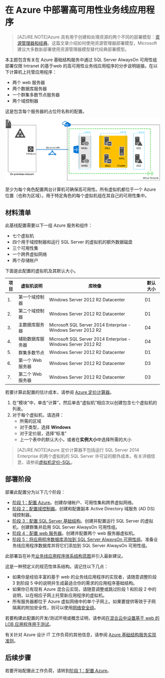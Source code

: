 <properties 
	pageTitle="部署业务线应用程序 | Microsoft Azure" 
	description="在 Azure 中通过 SQL Server AlwaysOn 可用性组分五个阶段部署基于 web 的高可用性业务线应用程序。" 
	documentationCenter=""
	services="virtual-machines-windows" 
	authors="JoeDavies-MSFT" 
	manager="timlt" 
	editor=""
	tags="azure-resource-manager"/>

<tags 
	ms.service="virtual-machines-windows" 
	ms.date="12/17/2015" 
	wacn.date="06/07/2016"/>

# 在 Azure 中部署高可用性业务线应用程序

> [AZURE.NOTE]Azure 具有用于创建和处理资源的两个不同的部署模型：[资源管理器和经典](/documentation/articles/resource-manager-deployment-model)。这篇文章介绍如何使用资源管理器部署模型，Microsoft 建议大多数新部署使用资源管理器模型替代经典部署模型。

本主题包含有关在 Azure 基础结构服务中通过 SQL Server AlwaysOn 可用性组部署仅限 Intranet 的基于web 的高可用性业务线应用程序的分步说明链接。在以下计算机上托管应用程序：

- 两个 web 服务器
- 两个数据库服务器
- 一个群集多数节点服务器
- 两个域控制器

这是包含每个服务器的占位符名称的配置。

![](./media/virtual-machines-windows-lob-overview/workload-lobapp-phase4.png)
 
至少为每个角色配置两台计算机可确保高可用性。所有虚拟机都位于一个 Azure 位置（也称为区域）。用于特定角色的每个虚拟机组在其自己的可用性集中。

## 材料清单

此基线配置需要以下一组 Azure 服务和组件：

- 七个虚拟机
- 四个用于域控制器和运行 SQL Server 的虚拟机的额外数据磁盘
- 三个可用性集
- 一个跨界虚拟网络
- 两个存储帐户

下面是此配置的虚拟机及其默认大小。

项目 | 虚拟机说明 | 库映像 | 默认大小 
--- | --- | --- | --- 
1\. | 第一个域控制器 | Windows Server 2012 R2 Datacenter | D1
2\. | 第二个域控制器 | Windows Server 2012 R2 Datacenter | D1
3\. | 主数据库服务器 | Microsoft SQL Server 2014 Enterprise - Windows Server 2012 R2 | D4
4\. | 辅助数据库服务器 | Microsoft SQL Server 2014 Enterprise - Windows Server 2012 R2 | D4
5\. | 群集多数节点 | Windows Server 2012 R2 Datacenter | D1
6\. | 第一个 Web 服务器 | Windows Server 2012 R2 Datacenter | D3
7\. | 第二个 Web 服务器 | Windows Server 2012 R2 Datacenter | D3

若要计算此配置的估计成本，请参阅 [Azure 定价计算器](/pricing/calculator/)。

1. 在“模块”中，单击“计算”，然后单击“虚拟机”相应次以创建包含七个虚拟机的列表。
2. 对于每个虚拟机，请选择：
	- 所需的区域
	- 对于类型，选择 **Windows**
	- 对于定价层，选择“标准”
	- 上一个表中的默认大小，或者在**实例大小**中选择所需的大小

> [AZURE.NOTE]Azure 定价计算器不包括运行 SQL Server 2014 Enterprise 的两个虚拟机的 SQL Server 许可证的额外成本。有关详细信息，请参阅[虚拟机定价-SQL](/home/features/virtual-machines/#price)。

## 部署阶段

部署此配置分为以下几个阶段：

- [阶段 1：配置 Azure](/documentation/articles/virtual-machines-windows-ps-lob-ph1)。创建存储帐户、可用性集和跨界虚拟网络。
- [阶段 2：配置域控制器](/documentation/articles/virtual-machines-windows-ps-lob-ph2)。创建和配置副本 Active Directory 域服务 (AD DS) 域控制器。
- [阶段 3：配置 SQL Server 基础结构](/documentation/articles/virtual-machines-windows-ps-lob-ph3)。创建并配置运行 SQL Server 的虚拟机，创建群集并启用 SQL Server AlwaysOn 可用性组。
- [阶段 4：配置 web 服务器](/documentation/articles/virtual-machines-windows-ps-lob-ph4)。创建并配置两个 web 服务器虚拟机。
- [阶段 5：将应用程序数据库添加到 SQL Server AlwaysOn 可用性组](/documentation/articles/virtual-machines-windows-ps-lob-ph5)。准备业务线应用程序数据库并将它们添加到 SQL Server AlwaysOn 可用性组。

此部署旨在补充[业务线应用程序体系结构蓝图](http://msdn.microsoft.com/dn630664)并引入最新建议。

这是一种预定义的规范性体系结构。请记住以下几点：

- 如果你是经验丰富的基于 web 的业务线应用程序的实现者，请随意调整阶段 3 到阶段 5 中的说明并生成最适合你的需求的应用程序基础结构。 
- 如果你已有现有 Azure 混合云实现，请随意调整或跳过阶段 1 和阶段 2 中的说明，以在相应子网上托管新应用程序的虚拟机。
- 所有服务器都位于 Azure 虚拟网络中的单个子网上。如果要提供等效于子网隔离的附加安全性，则可以使用[网络安全组](../virtual-networks/virtual-networks-nsg.md)。

若要构建此配置的开发/测试环境或概念证明，请参阅[在混合云中设置基于 web 的 LOB 应用程序用于测试](/documentation/articles/virtual-networks-setup-lobapp-hybrid-cloud-testing)。

有关针对 Azure 设计 IT 工作负荷的其他信息，请参阅 [Azure 基础结构服务实现准则](/documentation/articles/virtual-machines-infrastructure-services-implementation-guidelines)。

## 后续步骤

若要开始配置此工作负荷，请转到[阶段 1：配置 Azure](/documentation/articles/virtual-machines-windows-ps-lob-ph1)。

<!---HONumber=Mooncake_0104_2016-->